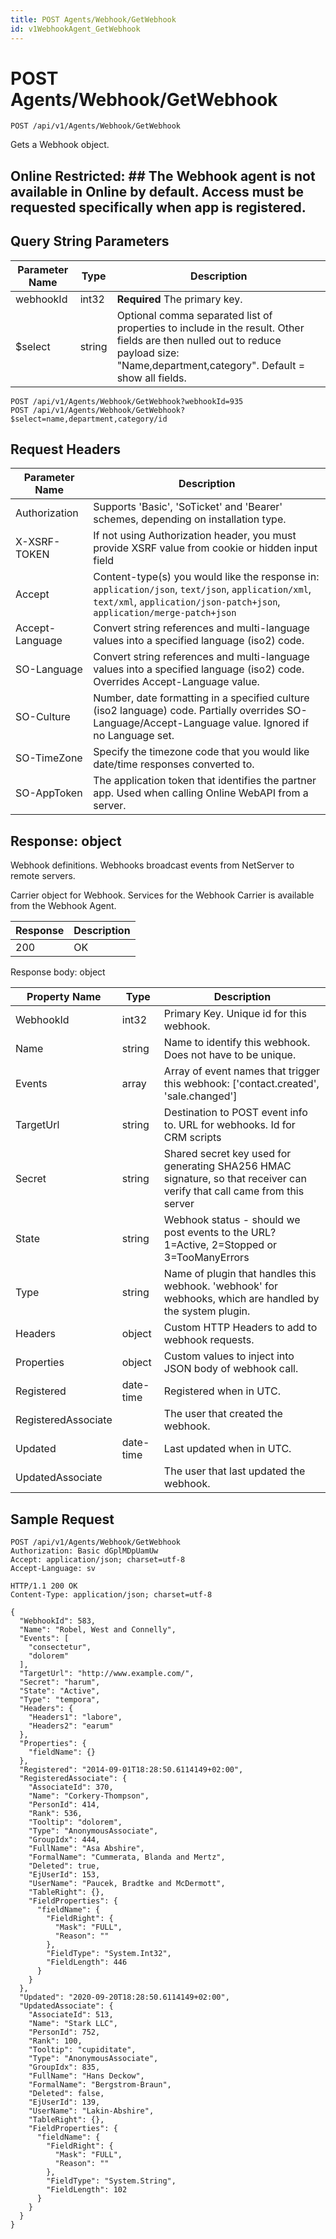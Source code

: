 ```yaml
---
title: POST Agents/Webhook/GetWebhook
id: v1WebhookAgent_GetWebhook
---
```


# POST Agents/Webhook/GetWebhook

```http
POST /api/v1/Agents/Webhook/GetWebhook
```

Gets a Webhook object.



## Online Restricted: ## The Webhook agent is not available in Online by default. Access must be requested specifically when app is registered.





## Query String Parameters

| Parameter Name | Type |  Description |
|----------------|------|--------------|
| webhookId | int32 | **Required** The primary key. |
| $select | string |  Optional comma separated list of properties to include in the result. Other fields are then nulled out to reduce payload size: "Name,department,category". Default = show all fields. |

```http
POST /api/v1/Agents/Webhook/GetWebhook?webhookId=935
POST /api/v1/Agents/Webhook/GetWebhook?$select=name,department,category/id
```


## Request Headers

| Parameter Name | Description |
|----------------|-------------|
| Authorization  | Supports 'Basic', 'SoTicket' and 'Bearer' schemes, depending on installation type. |
| X-XSRF-TOKEN   | If not using Authorization header, you must provide XSRF value from cookie or hidden input field |
| Accept         | Content-type(s) you would like the response in: `application/json`, `text/json`, `application/xml`, `text/xml`, `application/json-patch+json`, `application/merge-patch+json` |
| Accept-Language | Convert string references and multi-language values into a specified language (iso2) code. |
| SO-Language | Convert string references and multi-language values into a specified language (iso2) code. Overrides Accept-Language value. |
| SO-Culture | Number, date formatting in a specified culture (iso2 language) code. Partially overrides SO-Language/Accept-Language value. Ignored if no Language set. |
| SO-TimeZone | Specify the timezone code that you would like date/time responses converted to. |
| SO-AppToken | The application token that identifies the partner app. Used when calling Online WebAPI from a server. |


## Response: object

Webhook definitions. Webhooks broadcast events from NetServer to remote servers.



Carrier object for Webhook.
Services for the Webhook Carrier is available from the <see cref="T:SuperOffice.CRM.Services.IWebhookAgent">Webhook Agent</see>.

| Response | Description |
|----------------|-------------|
| 200 | OK |

Response body: object

| Property Name | Type |  Description |
|----------------|------|--------------|
| WebhookId | int32 | Primary Key. Unique id for this webhook. |
| Name | string | Name to identify this webhook. Does not have to be unique. |
| Events | array | Array of event names that trigger this webhook: ['contact.created', 'sale.changed'] |
| TargetUrl | string | Destination to POST event info to. URL for webhooks. Id for CRM scripts |
| Secret | string | Shared secret key used for generating SHA256 HMAC signature, so that receiver can verify that call came from this server |
| State | string | Webhook status - should we post events to the URL? 1=Active, 2=Stopped or 3=TooManyErrors |
| Type | string | Name of plugin that handles this webhook. 'webhook' for webhooks, which are handled by the system plugin. |
| Headers | object | Custom HTTP Headers to add to webhook requests. |
| Properties | object | Custom values to inject into JSON body of webhook call. |
| Registered | date-time | Registered when  in UTC. |
| RegisteredAssociate |  | The user that created the webhook. |
| Updated | date-time | Last updated when  in UTC. |
| UpdatedAssociate |  | The user that last updated the webhook. |

## Sample Request

```http!
POST /api/v1/Agents/Webhook/GetWebhook
Authorization: Basic dGplMDpUamUw
Accept: application/json; charset=utf-8
Accept-Language: sv
```

```http_
HTTP/1.1 200 OK
Content-Type: application/json; charset=utf-8

{
  "WebhookId": 583,
  "Name": "Robel, West and Connelly",
  "Events": [
    "consectetur",
    "dolorem"
  ],
  "TargetUrl": "http://www.example.com/",
  "Secret": "harum",
  "State": "Active",
  "Type": "tempora",
  "Headers": {
    "Headers1": "labore",
    "Headers2": "earum"
  },
  "Properties": {
    "fieldName": {}
  },
  "Registered": "2014-09-01T18:28:50.6114149+02:00",
  "RegisteredAssociate": {
    "AssociateId": 370,
    "Name": "Corkery-Thompson",
    "PersonId": 414,
    "Rank": 536,
    "Tooltip": "dolorem",
    "Type": "AnonymousAssociate",
    "GroupIdx": 444,
    "FullName": "Asa Abshire",
    "FormalName": "Cummerata, Blanda and Mertz",
    "Deleted": true,
    "EjUserId": 153,
    "UserName": "Paucek, Bradtke and McDermott",
    "TableRight": {},
    "FieldProperties": {
      "fieldName": {
        "FieldRight": {
          "Mask": "FULL",
          "Reason": ""
        },
        "FieldType": "System.Int32",
        "FieldLength": 446
      }
    }
  },
  "Updated": "2020-09-20T18:28:50.6114149+02:00",
  "UpdatedAssociate": {
    "AssociateId": 513,
    "Name": "Stark LLC",
    "PersonId": 752,
    "Rank": 100,
    "Tooltip": "cupiditate",
    "Type": "AnonymousAssociate",
    "GroupIdx": 835,
    "FullName": "Hans Deckow",
    "FormalName": "Bergstrom-Braun",
    "Deleted": false,
    "EjUserId": 139,
    "UserName": "Lakin-Abshire",
    "TableRight": {},
    "FieldProperties": {
      "fieldName": {
        "FieldRight": {
          "Mask": "FULL",
          "Reason": ""
        },
        "FieldType": "System.String",
        "FieldLength": 102
      }
    }
  }
}
```